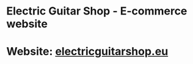 # Electric Guitar Shop - E-commerce website

# Website: [electricguitarshop.eu](https://thomas-horvath.github.io/egs-client-frontend)